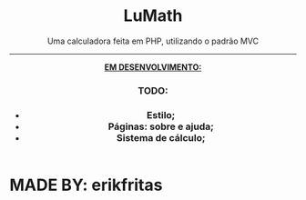 <header>
  <h1>LuMath</h1>
  <p>Uma calculadora feita em PHP, utilizando o padrão MVC</p>
  <hr>
  <span><strong><u>EM DESENVOLVIMENTO:</u><strong></span>
  <article>
    <h3>TODO:<h3>
    <ul>
      <li>Estilo;</li>
      <li>Páginas: sobre e ajuda;</li>
      <li>Sistema de cálculo;</li>
    </ul>
  </article>
</header>
<footer>
  <h1>MADE BY: erikfritas</h1>
</footer>

